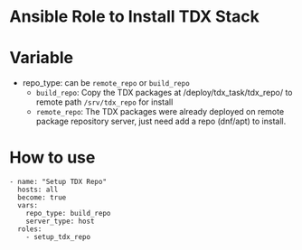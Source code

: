 # Ansible Role to Install TDX  Stack

# Variable

- repo_type: can be `remote_repo` or `build_repo`
  - `build_repo`: Copy the TDX packages at <tdx-tools>/deploy/tdx_task/tdx_repo/ to remote path `/srv/tdx_repo` for install
  - `remote_repo`: The TDX packages were already deployed on remote package repository server, just need add a repo (dnf/apt) to install.

# How to use

```
- name: "Setup TDX Repo"
  hosts: all
  become: true
  vars:
    repo_type: build_repo
    server_type: host
  roles:
    - setup_tdx_repo
```
